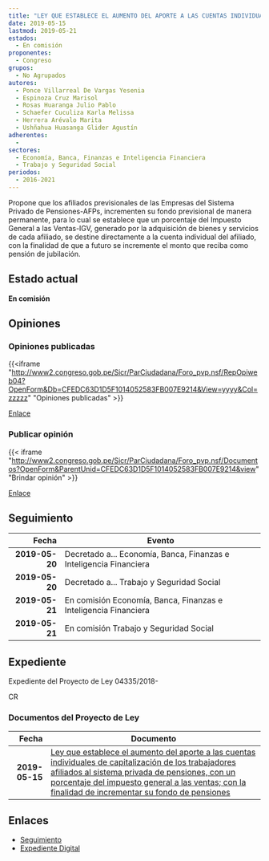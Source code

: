 ```yaml
---
title: "LEY QUE ESTABLECE EL AUMENTO DEL APORTE A LAS CUENTAS INDIVIDUALES DE CAPITALIZACIÓN DE LOS TRABAJADORES AFILIADOS AL SISTEMA PRIVADO DE PENSIONES, CON UN PORCENTAJE DEL IMPUESTO GENERAL A LAS VENTAS, CON LA FINALIDAD DE INCREMENTAR SU FONDO DE PENSIONES"
date: 2019-05-15
lastmod: 2019-05-21
estados: 
  - En comisión
proponentes: 
  - Congreso
grupos: 
  - No Agrupados
autores: 
  - Ponce Villarreal De Vargas Yesenia
  - Espinoza Cruz Marisol
  - Rosas Huaranga Julio Pablo
  - Schaefer Cuculiza Karla Melissa
  - Herrera Arévalo Marita
  - Ushñahua Huasanga Glider Agustín
adherentes: 
  - 
sectores: 
  - Economía, Banca, Finanzas e Inteligencia Financiera
  - Trabajo y Seguridad Social
periodos: 
  - 2016-2021
---
```


Propone que los afiliados previsionales de las Empresas del Sistema Privado de Pensiones-AFPs, incrementen su fondo previsional de manera permanente, para lo cual se establece que un porcentaje del Impuesto General a las Ventas-IGV, generado por la adquisición de bienes y servicios de cada afiliado, se destine directamente a la cuenta individual del afiliado, con la finalidad de que a futuro se incremente el monto que reciba como pensión de jubilación.


## Estado actual

**En comisión**

## Opiniones

### Opiniones publicadas

{{<iframe "http://www2.congreso.gob.pe/Sicr/ParCiudadana/Foro_pvp.nsf/RepOpiweb04?OpenForm&Db=CFEDC63D1D5F1014052583FB007E9214&View=yyyy&Col=zzzzz" "Opiniones publicadas" >}}

[Enlace](http://www2.congreso.gob.pe/Sicr/ParCiudadana/Foro_pvp.nsf/RepOpiweb04?OpenForm&Db=CFEDC63D1D5F1014052583FB007E9214&View=yyyy&Col=zzzzz)
### Publicar opinión

{{< iframe "http://www2.congreso.gob.pe/Sicr/ParCiudadana/Foro_pvp.nsf/Documentos?OpenForm&ParentUnid=CFEDC63D1D5F1014052583FB007E9214&view" "Brindar opinión" >}}

[Enlace](http://www2.congreso.gob.pe/Sicr/ParCiudadana/Foro_pvp.nsf/Documentos?OpenForm&ParentUnid=CFEDC63D1D5F1014052583FB007E9214&view)

## Seguimiento

| Fecha | Evento |
|------:|--------|
| **2019-05-20** | Decretado a... Economía, Banca, Finanzas e Inteligencia Financiera|
| **2019-05-20** | Decretado a... Trabajo y Seguridad Social|
| **2019-05-21** | En comisión Economía, Banca, Finanzas e Inteligencia Financiera|
| **2019-05-21** | En comisión Trabajo y Seguridad Social|


## Expediente

Expediente del Proyecto de Ley 04335/2018-

CR


### Documentos del Proyecto de Ley

| Fecha | Documento |
|------:|--------|
| **2019-05-15** | [Ley que establece el aumento del aporte a las cuentas individuales de capitalización de los trabajadores afiliados al sistema privada de pensiones, con un porcentaje del impuesto general a las ventas; con la finalidad de incrementar su fondo de pensiones](http://www.leyes.congreso.gob.pe/Documentos/2016_2021/Proyectos_de_Ley_y_de_Resoluciones_Legislativas/PL0433520190515.pdf) |

## Enlaces 

- [Seguimiento](http://www2.congreso.gob.pe/Sicr/TraDocEstProc/CLProLey2016.nsf/f7fff46988ca05b1052578e100829cc7/a73a17a494e9a47f052583fb00815f61?OpenDocument)
- [Expediente Digital](http://www2.congreso.gob.pe/Sicr/TraDocEstProc/CLProLey2016.nsf/f7fff46988ca05b1052578e100829cc7/a73a17a494e9a47f052583fb00815f61?OpenDocument&Click=05257FB7005EB655.eb71d0cf91d8294e05256cdf006b5706/$Body/0.1C6C)
